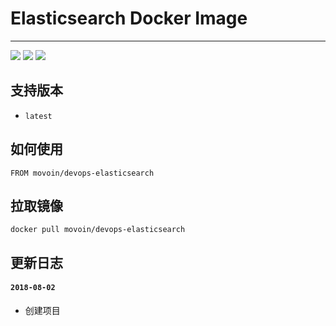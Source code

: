 # Elasticsearch Docker Image

------

![](https://img.shields.io/badge/Category-DevOPS-yellow.svg)
![](https://img.shields.io/badge/Docker-1.12.3-blue.svg)
![](https://img.shields.io/badge/License-Private-red.svg)

## 支持版本

- `latest`

## 如何使用

```
FROM movoin/devops-elasticsearch
```

## 拉取镜像

```
docker pull movoin/devops-elasticsearch
```

## 更新日志

#### `2018-08-02`

- 创建项目